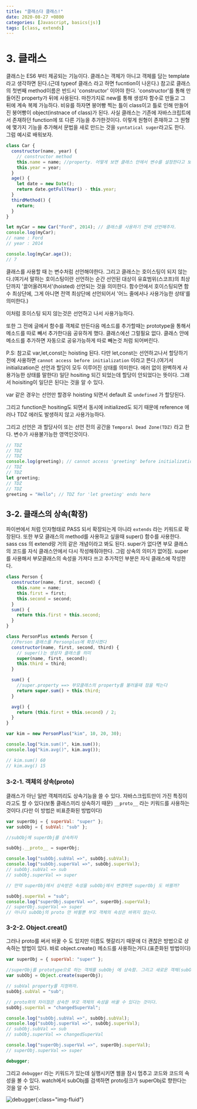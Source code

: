 ```yaml
---
title: "클래스다 클래스!"
date: 2020-08-27 +0800
categories: [Javascript, basics(js)]
tags: [class, extends]
---
```


# 3. 클래스

클래스는 ES6 부터 제공되는 기능이다. 클래스는 객체가 아니고 객체를 담는 template 라고 생각하면 된다.(근데 typeof 클래스 라고 하면 fucntion이 나온다.) 참고로 클래스의 첫번째 method이름은 반드시 'constructor' 이어야 한다. 'constructor'를 통해 만들어진 property가 뒤에 사용된다. 마찬가지로 new를 통해 생성자 함수로 만들고 그 뒤에 계속 복제 가능하다. 비유를 하자면 붕어빵 찍는 틀이 class이고 틀로 인해 만들어진 붕어빵이 object(instnace of class)가 된다. 사실 클래스는 기존에 자바스크립트에서 존재하던 function에 또 다른 기능을 추가한것이다. 이렇게 원형이 존재하고 그 원형에 몇가지 기능을 추가해서 문법을 새로 만드는 것을 `syntatical suger`라고도 한다. 그럼 예시로 배워보자.

```javascript
class Car {
  constructor(name, year) {
    // constructor method
    this.name = name; //property. 어떻게 보면 클래스 안에서 변수를 설정한다고 보면 될 것 같다.
    this.year = year;
  }
  age() {
    let date = new Date();
    return date.getFullYear() - this.year;
  }
  thirdMethod() {
    return;
  }
}

let myCar = new Car("Ford", 2014); // 클래스를 사용하기 전에 선언해주자.
console.log(myCar);
// name : Ford
// year : 2014

console.log(myCar.age());
// 7
```

클래스를 사용할 때 는 변수처럼 선언해야한다. 그리고 클래스는 호이스팅이 되지 않는다.(여기서 말하는 호이스팅이란 선언하는 순간 선언된 대상이 유효범위(스코프)의 최상단까지 '끌어올려져서'(hoisted) 선언되는 것을 의미한다. 함수안에서 호이스팅되면 함수 최상단에, 그게 아니면 전역 최상단에 선언되어서 '어느 줄에서나 사용가능한 상태'를 의미한다.)

이처럼 호이스팅 되지 않는것은 선언하고 나서 사용가능하다.

또한 그 전에 글에서 함수를 객체로 만든다음 메소드를 추가할때는 prototype을 통해서 메소드를 따로 빼서 추가한다음 공유하게 했다. 클래스에선 그럴필요 없다. 클래스 안에 메소드를 추가하면 자동으로 공유가능하게 따로 빼논것 처럼 되어버린다.

P.S: 참고로 var,let,const는 hoisting 된다. 다만 let,const는 선언하고나서 할당하기 전에 사용하면 `cannot access before initialization` 이라고 뜬다.(여기서 initialization은 선언과 할당이 모두 이루어진 상태를 의미한다. 에러 없이 완벽하게 사용가능한 상태를 말한다) 일단 hositing 되긴 되었는데 할당이 안되었다는 뜻이다. 그래서 hoisiting이 일단은 된다는 것을 알 수 있다.

var 같은 경우는 선언만 할경우 hoisting 되면서 default 로 `undefined` 가 할당된다.

그리고 function은 hositing도 되면서 동시에 initialized도 되기 때문에 reference 에러나 TDZ 에러도 발생하지 않고 사용가능하다.

그리고 선언은 과 할당사이 또는 선언 전의 공간을 `Temporal Dead Zone(TDZ)` 라고 한다. 변수가 사용불가능한 영역인것이다.

```javascript
// TDZ
// TDZ
// TDZ
console.log(greeting); // cannot access 'greeting' before initialization
// TDZ
// TDZ
let greeting;
// TDZ
// TDZ
greeting = "Hello"; // TDZ for 'let greeting' ends here
```

## 3-2. 클래스의 상속(확장)

파이썬에서 처럼 인자형태로 PASS 되서 확장되는게 아니라 `extends` 라는 키워드로 확장된다. 또한 부모 클래스의 method를 사용하고 싶을때 super() 함수를 사용한다. sass css 의 extend랑 거의 같은 개념이라고 봐도 된다. super가 없다면 부모 클래스의 코드를 자식 클래스안에서 다시 작성해줘야한다. 그럼 상속의 의미가 없어짐. super를 사용해서 부모클래스의 속성을 가져다 쓰고 추가적인 부분은 자식 클래스에 작성한다.

```javascript
class Person {
  constructor(name, first, second) {
    this.name = name;
    this.first = first;
    this.second = second;
  }
  sum() {
    return this.first + this.second;
  }
}

class PersonPlus extends Person {
  //Person 클래스를 Personplus에 확장시켰다
  constructor(name, first, second, third) {
    // super()는 생성자 클래스를 의미
    super(name, first, second);
    this.third = third;
  }

  sum() {
    //super.property ==> 부모클래스의 property를 불러올때 점을 찍는다
    return super.sum() + this.third;
  }

  avg() {
    return (this.first + this.second) / 2;
  }
}

var kim = new PersonPlus("kim", 10, 20, 30);

console.log("kim.sum()", kim.sum());
console.log("kim.avg()", kim.avg());

// kim.sum() 60
// kim.avg() 15
```

### 3-2-1. 객체의 상속(**proto**)

클래스가 아닌 일반 객체끼리도 상속기능을 쓸 수 있다. 자바스크립트만이 가진 특징이라고도 할 수 있다(보통 클래스끼리 상속하기 때문) `__proto__` 라는 키워드를 사용하는 것이다.(다만 이 방법은 비표준화된 방법이다)

```javascript
var superObj = { superVal: "super" };
var subObj = { subVal: "sub" };

//subObj에 superObj를 상속하자

subObj.__proto__ = superObj;

console.log("subObj.subVal =>", subObj.subVal);
console.log("subObj.superVal =>", subObj.superVal);
// subObj.subVal => sub
// subObj.superVal => super

// 만약 superObj에서 상속받은 속성을 subObj에서 변경하면 superObj 도 바뀔까?

subObj.superVal = "sub";
console.log("superObj.superVal =>", superObj.superVal);
// superObj.superVal => super
// 아니다 subObj의 proto 만 바뀔뿐 부모 객체의 속성은 바뀌지 않는다.
```

### 3-2-2. Object.creat()

그러나 proto를 써서 바꿀 수 도 있지만 이름도 헷갈리기 때문에 더 괜찮은 방법으로 상속하는 방법이 있다. 바로 object.create() 메소드를 사용하는거다.(표준화된 방법이다)

```javascript
var superObj = { superVal: "super" };

//superObj를 prototype으로 하는 객체를 subObj 에 상속함. 그리고 새로운 객체(subOjb)를 만들어 냄
var subObj = Object.create(superObj);

// subVal property를 지정하자.
subObj.subVal = "sub";

// proto와의 차이점은 상속한 부모 객체의 속성을 바꿀 수 있다는 것이다.
subObj.superVal = "changedSuperVal";

console.log("subObj.subVal =>", subObj.subVal);
console.log("subObj.superVal =>", subObj.superVal);
// subObj.subVal => sub
// subObj.superVal => changedSuperVal

console.log("superObj.superVal =>", superObj.superVal);
// superObj.superVal => super

debugger;
```

그리고 `debugger` 라는 키워드가 있는데 실행시키면 웹을 잠시 멈추고 코드와 코드의 속성을 볼 수 있다.
watch에서 subObj를 검색하면 proto링크가 superObj로 향한다는 것을 알 수 있다.

![debugger](https://yeonghunko.github.io/assets/img/vanila/debugger.png){:class="img-fluid"}
